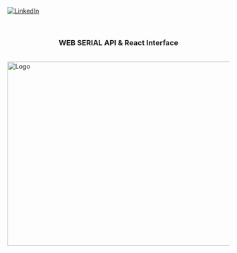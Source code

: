 [linkedin-shield]: https://img.shields.io/badge/-LinkedIn-black.svg?style=flat-square&logo=linkedin&colorB=555
[linkedin-url]: https://linkedin.com/in/boraciner
[![LinkedIn][linkedin-shield]][linkedin-url]



<!-- PROJECT LOGO -->
<br />
<p align="center">
  <h3 align="center">WEB SERIAL API & React Interface</h3>
  <br />
  <img src="src/advert/myGif.gif" alt="Logo" width="1851" height="418"/>
</p>

